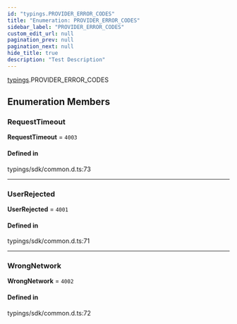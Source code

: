 ```yaml
---
id: "typings.PROVIDER_ERROR_CODES"
title: "Enumeration: PROVIDER_ERROR_CODES"
sidebar_label: "PROVIDER_ERROR_CODES"
custom_edit_url: null
pagination_prev: null
pagination_next: null
hide_title: true
description: "Test Description"
---
```


[typings](../namespaces/typings.md).PROVIDER_ERROR_CODES

## Enumeration Members

### RequestTimeout

 **RequestTimeout** = ``4003``

#### Defined in

typings/sdk/common.d.ts:73

___

### UserRejected

 **UserRejected** = ``4001``

#### Defined in

typings/sdk/common.d.ts:71

___

### WrongNetwork

 **WrongNetwork** = ``4002``

#### Defined in

typings/sdk/common.d.ts:72
